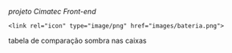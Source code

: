 *projeto Cimatec Front-end*

    <link rel="icon" type="image/png" href="images/bateria.png">
tabela de comparação
sombra nas caixas
